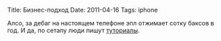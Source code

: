 Title: Бизнес-подход
Date: 2011-04-16
Tags: iphone

<div class="text">Алсо, за дебаг на настоящем телефоне эпл отжимает сотку баксов в год. И да, по сетапу люди пишут <a href="http://mobiforge.com/developing/story/deploying-iphone-apps-real-devices">туториалы</a>.</div>